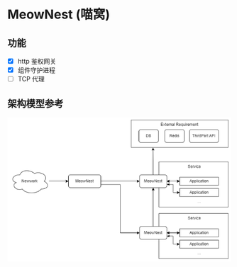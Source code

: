 # MeowNest (喵窝)

## 功能

- [x] http 鉴权网关
- [x] 组件守护进程
- [ ] TCP 代理

## 架构模型参考

![](./images/meownest.drawio.png)